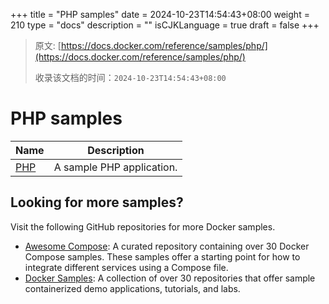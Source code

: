 +++
title = "PHP samples"
date = 2024-10-23T14:54:43+08:00
weight = 210
type = "docs"
description = ""
isCJKLanguage = true
draft = false
+++

> 原文: [https://docs.docker.com/reference/samples/php/](https://docs.docker.com/reference/samples/php/)
>
> 收录该文档的时间：`2024-10-23T14:54:43+08:00`

# PHP samples

| Name                                                         | Description               |
| ------------------------------------------------------------ | ------------------------- |
| [PHP](https://github.com/docker/awesome-compose/tree/master/apache-php) | A sample PHP application. |

## Looking for more samples?

Visit the following GitHub repositories for more Docker samples.

- [Awesome Compose](https://github.com/docker/awesome-compose): A curated repository containing over 30 Docker Compose samples. These samples offer a starting point for how to integrate different services using a Compose file.
- [Docker Samples](https://github.com/dockersamples?q=&type=all&language=&sort=stargazers): A collection of over 30 repositories that offer sample containerized demo applications, tutorials, and labs.
